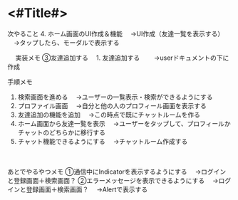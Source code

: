 #  <#Title#>

次やること
4. ホーム画面のUI作成＆機能
　→UI作成（友達一覧を表示する）
　→タップしたら、モーダルで表示する

　
実装メモ
③友達追加する
　1. 友達追加する
　　→userドキュメントの下に作成



手順メモ
1. 検索画面を進める
　→ユーザーの一覧表示・検索ができるようにする
2. プロファイル画面
　→自分と他の人のプロフィール画面を表示する
3. 友達追加の機能を追加
　→この時点で既にチャットルームを作る
4. ホーム画面から友達一覧を表示
　→ユーザーをタップして、プロフィールかチャットのどちらかに移行する
5. チャット機能できるようにする
　→チャットルーム作成する

　

あとでやるやつメモ
①通信中にIndicatorを表示するようにする
　→ログインと登録画面＋検索画面？
②エラーメッセージを表示できるようにする
　→ログインと登録画面＋検索画面？
　→Alertで表示する
